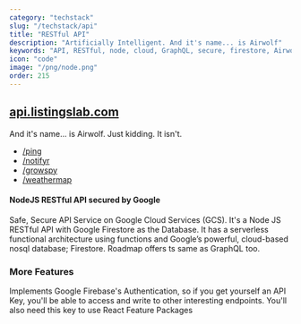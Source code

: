 ```yaml
---
category: "techstack"
slug: "/techstack/api"
title: "RESTful API"
description: "Artificially Intelligent. And it's name... is Airwolf"
keywords: "API, RESTful, node, cloud, GraphQL, secure, firestore, Airwolf"
icon: "code"
image: "/png/node.png"
order: 215
---
```

## [api.listingslab.com](https://api.listingslab.com/)

And it's name... is Airwolf. Just kidding. It isn't.

- [/ping](https://api.listingslab.com/ping)
- [/notifyr](https://api.listingslab.com/notifyr)
- [/growspy](https://api.listingslab.com/growspy)
- [/weathermap](https://api.listingslab.com/weathermap)

#### NodeJS RESTful API secured by Google

Safe, Secure API Service on Google Cloud Services (GCS). It's a Node JS RESTful API with Google Firestore as the Database. It has a serverless functional architecture using functions and Google’s powerful, cloud-based nosql database; Firestore. Roadmap offers ts same as GraphQL too.  



### More Features

Implements Google Firebase's Authentication, so if you get yourself an API Key, you'll be able to access and write to other interesting endpoints. You'll also need this key to use React Feature Packages
